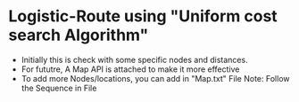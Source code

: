 # Logistic-Route using "Uniform cost search Algorithm"
- Initially this is check with some specific nodes and distances.
- For fututre, A Map API is attached to make it more effective
- To add more Nodes/locations, you can add in "Map.txt" File Note: Follow the Sequence in File

